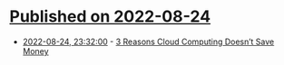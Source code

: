 # [Published on 2022-08-24](index.md)

* [2022-08-24, 23:32:00](https://soylentnews.org/article.pl?sid=22/08/24/0617223&from=rss) - [3 Reasons Cloud Computing Doesn’t Save Money](https://soylentnews.org/article.pl?sid=22/08/24/0617223&from=rss)
